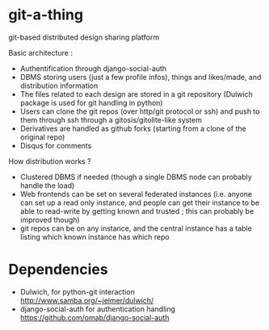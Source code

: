 git-a-thing
===========

git-based distributed design sharing platform

Basic architecture :
- Authentification through django-social-auth
- DBMS storing users (just a few profile infos), things and likes/made, and distribution information
- The files related to each design are stored in a git repository (Dulwich package is used for git handling in python)
- Users can clone the git repos (over http/git protocol or ssh) and push to them through ssh through a gitosis/gitolite-like system
- Derivatives are handled as github forks (starting from a clone of the original repo)
- Disqus for comments

How distribution works ?
- Clustered DBMS if needed (though a single DBMS node can probably handle the load)
- Web frontends can be set on several federated instances (i.e. anyone can set up a read only instance, and people can get their instance to be able to read-write by getting known and trusted ; this can probably be improved though)
- git repos can be on any instance, and the central instance has a table listing which known instance has which repo

Dependencies
============
- Dulwich, for python-git interaction http://www.samba.org/~jelmer/dulwich/
- django-social-auth for authentication handling https://github.com/omab/django-social-auth
